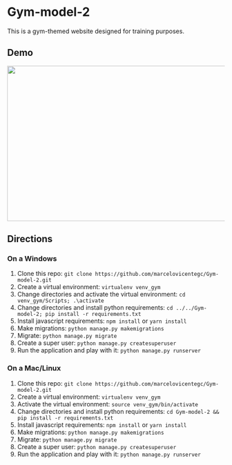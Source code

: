 # Gym-model-2
This is a gym-themed website designed for training purposes.

## Demo
[<img src="https://github.com/marcelovicentegc/Gym-model-2/blob/master/Gym-model2.gif" width="640" height="360" />](https://youtu.be/nt8_p0b1QIY)

## Directions
### On a Windows
1. Clone this repo: `git clone https://github.com/marcelovicentegc/Gym-model-2.git`
2. Create a virtual environment: `virtualenv venv_gym`
3. Change directories and activate the virtual environment: `cd venv_gym/Scripts; .\activate`
4. Change directories and install python requirements: `cd ../../Gym-model-2; pip install -r requirements.txt`
5. Install javascript requirements: `npm install` or `yarn install`
6. Make migrations: `python manage.py makemigrations`
7. Migrate: `python manage.py migrate`
8. Create a super user: `python manage.py createsuperuser`
9. Run the application and play with it: `python manage.py runserver`

### On a Mac/Linux
1. Clone this repo: `git clone https://github.com/marcelovicentegc/Gym-model-2.git`
2. Create a virtual environment: `virtualenv venv_gym`
3. Activate the virtual environment: `source venv_gym/bin/activate`
4. Change directories and install python requirements: `cd Gym-model-2 && pip install -r requirements.txt`
5. Install javascript requirements: `npm install` or `yarn install`
6. Make migrations: `python manage.py makemigrations`
7. Migrate: `python manage.py migrate`
8. Create a super user: `python manage.py createsuperuser`
9. Run the application and play with it: `python manage.py runserver`